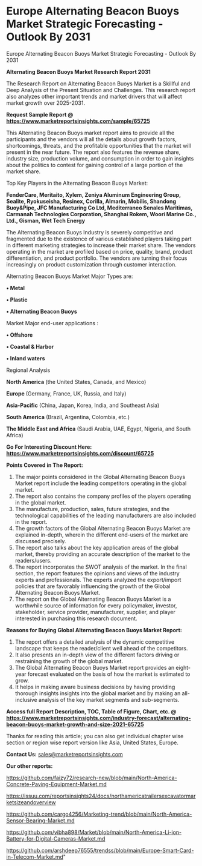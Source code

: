 # Europe Alternating Beacon Buoys Market Strategic Forecasting - Outlook By 2031
 Europe Alternating Beacon Buoys Market Strategic Forecasting - Outlook By 2031

<strong>Alternating Beacon Buoys Market Research Report 2031</strong>

The Research Report on Alternating Beacon Buoys Market is a Skillful and Deep Analysis of the Present Situation and Challenges. This research report also analyzes other important trends and market drivers that will affect market growth over 2025-2031.

<strong>Request Sample Report @ <a href=https://www.marketreportsinsights.com/sample/65725>https://www.marketreportsinsights.com/sample/65725</a></strong>

This Alternating Beacon Buoys market report aims to provide all the participants and the vendors will all the details about growth factors, shortcomings, threats, and the profitable opportunities that the market will present in the near future. The report also features the revenue share, industry size, production volume, and consumption in order to gain insights about the politics to contest for gaining control of a large portion of the market share.

Top Key Players in the Alternating Beacon Buoys Market:

<strong>FenderCare, Meritaito, Xylem, Zeniya Aluminum Engineering Group, Sealite, Ryokuseisha, Resinex, Corilla, Almarin, Mobilis, Shandong Buoy&Pipe, JFC Manufacturing Co Ltd, Mediterraneo Senales Maritimas, Carmanah Technologies Corporation, Shanghai Rokem, Woori Marine Co., Ltd., Gisman, Wet Tech Energy</strong>

The Alternating Beacon Buoys Industry is severely competitive and fragmented due to the existence of various established players taking part in different marketing strategies to increase their market share. The vendors operating in the market are profiled based on price, quality, brand, product differentiation, and product portfolio. The vendors are turning their focus increasingly on product customization through customer interaction.

Alternating Beacon Buoys Market Major Types are:

<strong>• Metal

• Plastic

• Alternating Beacon Buoys</strong>

Market Major end-user applications :

<strong>• Offshore

• Coastal & Harbor

• Inland waters</strong>

Regional Analysis

</u><strong><b>North America</b></strong> (the United States, Canada, and Mexico)

<strong><b>Europe </b></strong>(Germany, France, UK, Russia, and Italy)

<strong><b>Asia-Pacific</b></strong> (China, Japan, Korea, India, and Southeast Asia)

<strong><b>South America</b></strong> (Brazil, Argentina, Colombia, etc.)

<strong><b>The Middle East and Africa</b></strong> (Saudi Arabia, UAE, Egypt, Nigeria, and South Africa)

<strong>Go For Interesting Discount Here: <a href=https://www.marketreportsinsights.com/discount/65725>https://www.marketreportsinsights.com/discount/65725</a></strong>

<strong>Points Covered in The Report:</strong>
<ol>
  <li>The major points considered in the Global Alternating Beacon Buoys Market report include the leading competitors operating in the global market.</li>
  <li>The report also contains the company profiles of the players operating in the global market.</li>
  <li>The manufacture, production, sales, future strategies, and the technological capabilities of the leading manufacturers are also included in the report.</li>
  <li>The growth factors of the Global Alternating Beacon Buoys Market are explained in-depth, wherein the different end-users of the market are discussed precisely.</li>
  <li>The report also talks about the key application areas of the global market, thereby providing an accurate description of the market to the readers/users.</li>
  <li>The report incorporates the SWOT analysis of the market. In the final section, the report features the opinions and views of the industry experts and professionals. The experts analyzed the export/import policies that are favorably influencing the growth of the Global Alternating Beacon Buoys Market.</li>
  <li>The report on the Global Alternating Beacon Buoys Market is a worthwhile source of information for every policymaker, investor, stakeholder, service provider, manufacturer, supplier, and player interested in purchasing this research document.</li>
</ol>
<strong>Reasons for Buying Global Alternating Beacon Buoys Market Report:</strong>

<ol>
  <li>The report offers a detailed analysis of the dynamic competitive landscape that keeps the reader/client well ahead of the competitors.</li>
  <li>It also presents an in-depth view of the different factors driving or restraining the growth of the global market.</li>
  <li>The Global Alternating Beacon Buoys Market report provides an eight-year forecast evaluated on the basis of how the market is estimated to grow.</li>
  <li>It helps in making aware business decisions by having providing thorough insights insights into the global market and by making an all-inclusive analysis of the key market segments and sub-segments.</li>
</ol>
<strong>Access full Report Description, TOC, Table of Figure, Chart, etc. @ <a href=https://www.marketreportsinsights.com/industry-forecast/alternating-beacon-buoys-market-growth-and-size-2021-65725>https://www.marketreportsinsights.com/industry-forecast/alternating-beacon-buoys-market-growth-and-size-2021-65725</a></strong>


Thanks for reading this article; you can also get individual chapter wise section or region wise report version like Asia, United States, Europe.

<strong>Contact Us:</strong>
sales@marketreportsinsights.com

<strong>Our other reports:</strong>

<a href=https://github.com/faizy72/research-new/blob/main/North-America-Concrete-Paving-Equipment-Market.md>https://github.com/faizy72/research-new/blob/main/North-America-Concrete-Paving-Equipment-Market.md</a>

<a href=https://issuu.com/reportsinsights24/docs/northamericatrailersexcavatormarketsizeandoverview>https://issuu.com/reportsinsights24/docs/northamericatrailersexcavatormarketsizeandoverview</a>

<a href=https://github.com/cargo4256/Marketing-trend/blob/main/North-America-Sensor-Bearing-Market.md>https://github.com/cargo4256/Marketing-trend/blob/main/North-America-Sensor-Bearing-Market.md</a>

<a href=https://github.com/vibha898/Market/blob/main/North-America-Li-ion-Battery-for-Digital-Cameras-Market.md>https://github.com/vibha898/Market/blob/main/North-America-Li-ion-Battery-for-Digital-Cameras-Market.md</a>

<a href=https://github.com/arshdeep76555/trendss/blob/main/Europe-Smart-Card-in-Telecom-Market.md>https://github.com/arshdeep76555/trendss/blob/main/Europe-Smart-Card-in-Telecom-Market.md</a>"
